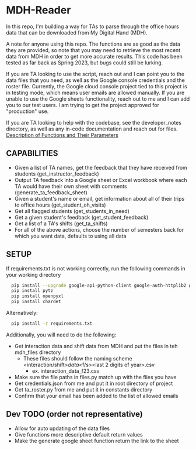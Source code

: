 # MDH-Reader

In this repo, I'm building a way for TAs to parse through the office hours data that can be downloaded from My Digital Hand (MDH). 

A note for anyone using this repo. The functions are as good as the data they are provided, so note that you may need to retrieve the most recent data from MDH in order to get more accurate results. This code has been tested as far back as Spring 2023, but bugs could still be lurking. 

If you are TA looking to use the script, reach out and I can point you to the data files that you need, as well as the Google console credentials and the roster file. Currently, the Google cloud console project tied to this project is in testing mode, which means user emails are allowed manually. 
If you are unable to use the Google sheets functionality, reach out to me and I  can add you to our test users. I am trying to get the project approved for "production" use.

If you are TA looking to help with the codebase, see the developer_notes directory, as well as any in-code documentation and reach out for files.
[Description of Functions and Their Parameters](notes/functions.md)

## CAPABILITIES

- Given a list of TA names, get the feedback that they have received from students (get_instructor_feedback)
- Output TA feedback into a Google sheet or Excel workbook where each TA would have their own sheet with comments (generate_ta_feedback_sheet)
- Given a student's name or email, get information about all of their trips to office hours (get_student_oh_visits)
- Get all flagged students (get_students_in_need)
- Get a given student's feedback (get_student_feedback)
- Get a list of a TA's shifts (get_ta_shifts)
- For all of the above actions, choose the number of semesters back for which you want data, defaults to using all data

## SETUP

If requirements.txt is not working correctly, run the following commands in your working directory
```bash
  pip install --upgrade google-api-python-client google-auth-httplib2 google-auth-oauthlib
  pip install pytz
  pip install openpyxl
  pip install chardet
```

Alternatively:
```bash
  pip install -r requirements.txt
```

Additionally, you will need to do the following:
- Get interaction data and shift data from MDH and put the files in teh mdh_files directory
  - These files should follow the naming scheme <interaction/shift>_data_<f/s><last 2 digits of year>.csv
    - ex. interaction_data_f23.csv
- Make sure the file paths in files.py match up with the files you have
- Get credentials.json from me and put it in root directory of project 
- Get ta_roster.py from me and put it in constants directory
- Confirm that your email has been added to the list of allowed emails 

## Dev TODO (order not representative)

- Allow for auto updating of the data files
- Give functions more descriptive default return values
- Make the generate google sheet function return the link to the sheet
